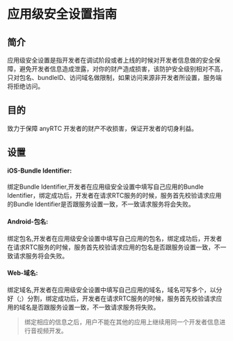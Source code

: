 # 应用级安全设置指南

## 简介
应用级安全设置是指开发者在调试阶段或者上线的时候对开发者信息做的安全保障，避免开发者信息造成泄露，对你的财产造成损害，该防护安全级别相对不高，只对包名、bundleID、访问域名做限制，如果访问来源非开发者所设置，服务端将拒绝访问。

## 目的
致力于保障 anyRTC 开发者的财产不收损害，保证开发者的切身利益。

## 设置
#### iOS-Bundle Identifier:

绑定Bundle Identifier,开发者在应用级安全设置中填写自己应用的Bundle Identifier，绑定成功后，开发者在请求RTC服务的时候，服务首先校验请求应用的Bundle Identifier是否跟服务设置一致，不一致请求服务将会失败。

#### Android-包名:

绑定包名,开发者在应用级安全设置中填写自己应用的包名，绑定成功后，开发者在请求RTC服务的时候，服务首先校验请求应用的包名是否跟服务设置一致，不一致请求服务将会失败。

#### Web-域名:

绑定域名,开发者在应用级安全设置中填写自己应用的域名，域名可写多个，以分好（;）分割，绑定成功后，开发者在请求RTC服务的时候，服务首先校验请求应用的域名是否跟服务设置一致，不一致请求服务将失败。

> 绑定相应的信息之后，用户不能在其他的应用上继续用同一个开发者信息进行音视频开发。

